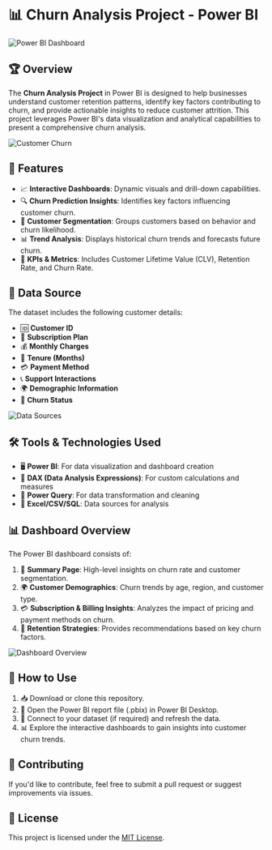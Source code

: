 # 📊 Churn Analysis Project - Power BI

![Power BI Dashboard](https://www.example.com/dashboard-image.png)

## 🏆 Overview
The **Churn Analysis Project** in Power BI is designed to help businesses understand customer retention patterns, identify key factors contributing to churn, and provide actionable insights to reduce customer attrition. This project leverages Power BI's data visualization and analytical capabilities to present a comprehensive churn analysis.

![Customer Churn](https://www.example.com/churn-analysis.png)

## 🚀 Features
- 📈 **Interactive Dashboards**: Dynamic visuals and drill-down capabilities.
- 🔍 **Churn Prediction Insights**: Identifies key factors influencing customer churn.
- 👥 **Customer Segmentation**: Groups customers based on behavior and churn likelihood.
- 📊 **Trend Analysis**: Displays historical churn trends and forecasts future churn.
- 📌 **KPIs & Metrics**: Includes Customer Lifetime Value (CLV), Retention Rate, and Churn Rate.

## 📂 Data Source
The dataset includes the following customer details:
- 🆔 **Customer ID**
- 🎫 **Subscription Plan**
- 💰 **Monthly Charges**
- 📆 **Tenure (Months)**
- 💳 **Payment Method**
- 📞 **Support Interactions**
- 🌍 **Demographic Information**
- 🚪 **Churn Status**

![Data Sources](https://www.example.com/data-sources.png)

## 🛠️ Tools & Technologies Used
- 🖥️ **Power BI**: For data visualization and dashboard creation
- 🧮 **DAX (Data Analysis Expressions)**: For custom calculations and measures
- 🔄 **Power Query**: For data transformation and cleaning
- 📑 **Excel/CSV/SQL**: Data sources for analysis

## 📊 Dashboard Overview
The Power BI dashboard consists of:
1. 📌 **Summary Page**: High-level insights on churn rate and customer segmentation.
2. 🌍 **Customer Demographics**: Churn trends by age, region, and customer type.
3. 💳 **Subscription & Billing Insights**: Analyzes the impact of pricing and payment methods on churn.
4. 🎯 **Retention Strategies**: Provides recommendations based on key churn factors.

![Dashboard Overview](https://www.example.com/dashboard-overview.png)

## 📖 How to Use
1. 📥 Download or clone this repository.
2. 📂 Open the Power BI report file (.pbix) in Power BI Desktop.
3. 🔄 Connect to your dataset (if required) and refresh the data.
4. 📊 Explore the interactive dashboards to gain insights into customer churn trends.

## 🤝 Contributing
If you'd like to contribute, feel free to submit a pull request or suggest improvements via issues.

## 📜 License
This project is licensed under the [MIT License](LICENSE).




